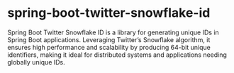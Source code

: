 # spring-boot-twitter-snowflake-id
Spring Boot Twitter Snowflake ID is a library for generating unique IDs in Spring Boot applications. Leveraging Twitter’s Snowflake algorithm, it ensures high performance and scalability by producing 64-bit unique identifiers, making it ideal for distributed systems and applications needing globally unique IDs.
